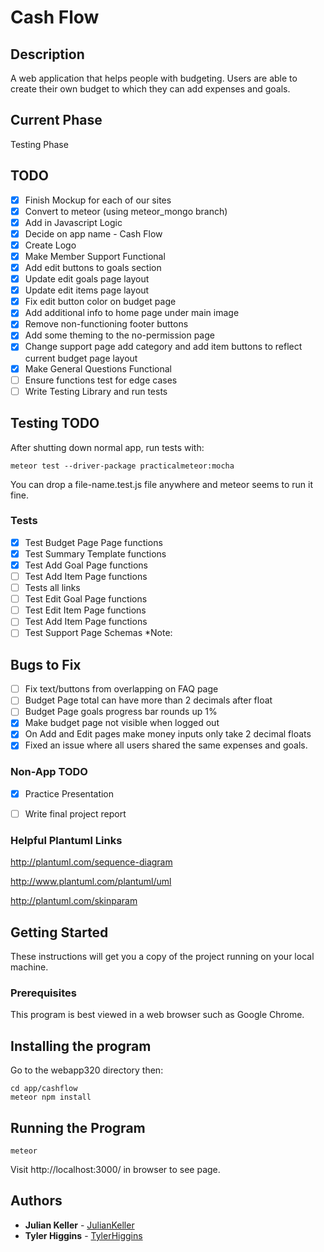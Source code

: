 # Cash Flow
## Description
A web application that helps people with budgeting.  Users are able to create their own budget to which they can add expenses and goals.


## Current Phase
Testing Phase

## TODO
- [x] Finish Mockup for each of our sites
- [x] Convert to meteor (using meteor_mongo branch)
- [x] Add in Javascript Logic
- [x] Decide on app name - Cash Flow
- [x] Create Logo
- [x] Make Member Support Functional
- [x] Add edit buttons to goals section
- [x] Update edit goals page layout
- [x] Update edit items page layout
- [x] Fix edit button color on budget page
- [x] Add additional info to home page under main image
- [x] Remove non-functioning footer buttons 
- [x] Add some theming to the no-permission page
- [x] Change support page add category and add item buttons to reflect current budget page layout
- [x] Make General Questions Functional
- [ ] Ensure functions test for edge cases
- [ ] Write Testing Library and run tests

## Testing TODO
After shutting down normal app, run tests with: 
```
meteor test --driver-package practicalmeteor:mocha
```
You can drop a file-name.test.js file anywhere and meteor seems to run it fine.

### Tests
- [x] Test Budget Page Page functions
- [x] Test Summary Template functions
- [x] Test Add Goal Page functions
- [ ] Test Add Item Page functions
- [ ] Tests all links
- [ ] Test Edit Goal Page functions
- [ ] Test Edit Item Page functions
- [ ] Test Add Item Page functions
- [ ] Test Support Page Schemas
*Note: 

## Bugs to Fix
- [ ] Fix text/buttons from overlapping on FAQ page
- [ ] Budget Page total can have more than 2 decimals after float
- [ ] Budget Page goals progress bar rounds up 1%
- [x] Make budget page not visible when logged out
- [x] On Add and Edit pages make money inputs only take 2 decimal floats
- [x] Fixed an issue where all users shared the same expenses and goals.

### Non-App TODO
- [x] Practice Presentation
- [ ] Write final project report


### Helpful Plantuml Links
http://plantuml.com/sequence-diagram

http://www.plantuml.com/plantuml/uml

http://plantuml.com/skinparam

## Getting Started

These instructions will get you a copy of the project running on your local machine.

### Prerequisites

This program is best viewed in a web browser such as Google Chrome.

## Installing the program

Go to the webapp320 directory then:
```
cd app/cashflow
meteor npm install
```

## Running the Program
```
meteor
```
Visit http://localhost:3000/ in browser to see page.
## Authors

* **Julian Keller**  - [JulianKeller](https://github.com/JulianKeller)
* **Tyler Higgins**  - [TylerHiggins](https://github.com/tylerhiggins)
